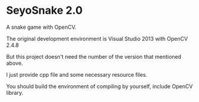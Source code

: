 # SeyoSnake 2.0

A snake game with OpenCV.

The original development environment is Visual Studio 2013 with OpenCV 2.4.8

But this project doesn't need the number of the version that mentioned above.

I just provide cpp file and some necessary resource files.

You should build the environment of compiling by yourself, include OpenCV library.
